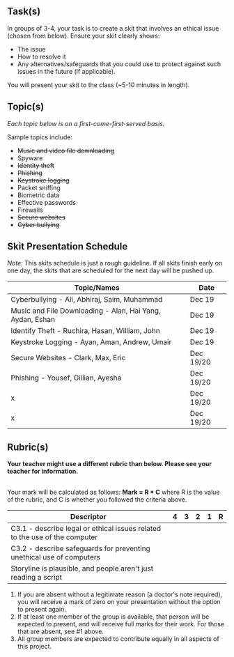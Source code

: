 Task(s)
-------
In groups of 3-4, your task is to create a skit that involves an ethical issue (chosen from below). Ensure your skit clearly shows:
* The issue
* How to resolve it
* Any alternatives/safeguards that you could use to protect against such issues in the future (if applicable).

You will present your skit to the class (~5-10 minutes in length).

Topic(s)
-----------
*Each topic below is on a first-come-first-served basis.*

Sample topics include:

* ~~Music and video file downloading~~
* Spyware
* ~~Identity theft~~
* ~~Phishing~~
* ~~Keystroke logging~~
* Packet sniffing
* Biometric data
* Effective passwords
* Firewalls
* ~~Secure websites~~
* ~~Cyber bullying~~

Skit Presentation Schedule
---------------------
_Note:_ This skits schedule is just a rough guideline. If all skits finish early on one day, the skits that are scheduled for the next day will be pushed up.

| Topic/Names | Date |
| ----- | ---
| Cyberbullying - Ali, Abhiraj, Saim, Muhammad | Dec 19 |
| Music and File Downloading - Alan, Hai Yang, Aydan, Eshan | Dec 19 |
| Identify Theft - Ruchira, Hasan, William, John | Dec 19 |
| Keystroke Logging - Ayan, Aman, Andrew, Umair | Dec 19 |
| Secure Websites - Clark, Max, Eric | Dec 19/20 |
| Phishing - Yousef, Gillian, Ayesha | Dec 19/20 |
| x | Dec 19/20 |
| x | Dec 19/20 |

Rubric(s)
---------
**Your teacher might use a different rubric than below.  Please see your teacher for information.**
<br/><br/>

Your mark will be calculated as follows: __Mark = R * C__ where R is the value of the rubric, and C is whether you followed the criteria above.

| Descriptor | 4 | 3 | 2 | 1 | R |
| ----- | --- | --- | --- | --- | --- |
| C3.1 - describe legal or ethical issues related to the use of the computer | | | | | |
| C3.2 - describe safeguards for preventing unethical use of computers | | | | | |
| Storyline is plausible, and people aren't just reading a script | | | | | |

1. If you are absent without a legitimate reason (a doctor's note required), you will receive a mark of zero on your presentation without the option to present again.
2. If at least one member of the group is available, that person will be expected to present, and will receive full marks for their work. For those that are absent, see #1 above.
3. All group members are expected to contribute equally in all aspects of this project.
